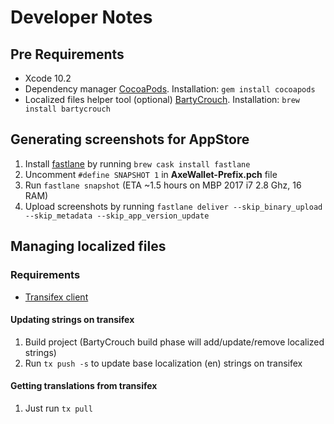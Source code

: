 
# Developer Notes

## Pre Requirements

- Xcode 10.2
- Dependency manager [CocoaPods](https://cocoapods.org). Installation: `gem install cocoapods`
- Localized files helper tool (optional) [BartyCrouch](https://github.com/Flinesoft/BartyCrouch). Installation: `brew install bartycrouch`

## Generating screenshots for AppStore

 1. Install [fastlane](fastlane.tools) by running `brew cask install fastlane`
 2. Uncomment `#define SNAPSHOT 1` in **AxeWallet-Prefix.pch** file
 3. Run `fastlane snapshot` (ETA ~1.5 hours on MBP 2017 i7 2.8 Ghz, 16 RAM) 
 4. Upload screenshots by running `fastlane deliver --skip_binary_upload --skip_metadata --skip_app_version_update`

## Managing localized files

### Requirements

- [Transifex client](https://docs.transifex.com/client/installing-the-client)

#### Updating strings on transifex

1.  Build project (BartyCrouch build phase will add/update/remove localized strings)
2.  Run  `tx push -s`  to update base localization (en) strings on transifex

#### Getting translations from transifex

1.  Just run  `tx pull`
